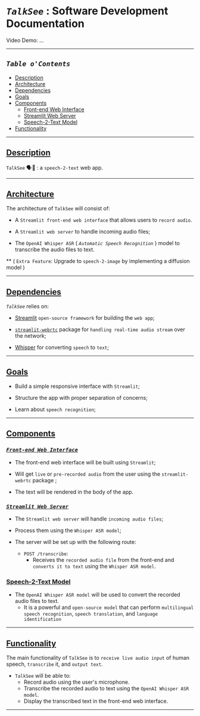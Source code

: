 # _`TalkSee`_ : Software Development Documentation

Video Demo: <URL HERE> ...

___

## _`Table o'Contents`_

- [Description](#description)
- [Architecture](#architecture)
- [Dependencies](#dependencies)
- [Goals](#goals)
- [Components](#components)
  - [Front-end Web Interface](#front-end-web-interface)
  - [Streamlit Web Server](#streamlit-web-server)
  - [Speech-2-Text Model](#speech-2-text-model)
- [Functionality](#functionality)

___

## [Description](#table-ocontents)

`TalkSee` 🗣👀 : a `speech-2-text` web app.

___

## [Architecture](#table-ocontents)

The architecture of `TalkSee` will consist of:

- A `Streamlit front-end web interface` that allows users to `record audio`.

- A `Streamlit web server` to handle incoming audio files;

- The `OpenAI Whisper ASR`  ( _`Automatic Speech Recognition`_ ) model to transcribe the audio files to text.

** ( `Extra Feature`: Upgrade to `speech-2-image` by implementing a diffusion model )

___

## [Dependencies](#table-ocontents)

_`TalkSee`_ relies on:

- [Streamlit](https://streamlit.io/) `open-source framework` for building the `web app`;

- [`streamlit-webrtc`](https://github.com/whitphx/streamlit-webrtc) package for `handling real-time audio stream` over the network;

- [Whisper](https://github.com/openai/whisper) for converting `speech` to `text`;

___

## [Goals](#table-ocontents)

- Build a simple responsive interface with `Streamlit`;

- Structure the app with proper separation of concerns;

- Learn about `speech recognition`;

___

## [Components](#table-ocontents)

### [_`Front-end Web Interface`_](#table-ocontents)

- The front-end web interface will be built using `Streamlit`;

- Will get `live` or `pre-recorded audio` from the user using the `streamlit-webrtc` package ;

- The text will be rendered in the body of the app.

### [_`Streamlit Web Server`_](#table-ocontents)

- The `Streamlit web server` will handle `incoming audio files`;

- Process them using the `Whisper ASR model`;

- The server will be set up with the following route:
  - `POST /transcribe`:
    - Receives the `recorded audio file` from the front-end and `converts it to text` using the `Whisper ASR model`.

### [Speech-2-Text Model](#table-ocontents)

- The `OpenAI Whisper ASR model` will be used to convert the recorded audio files to text.
  - It is a powerful and `open-source model` that can perform `multilingual speech recognition`, `speech translation`, and `language identification`

___

## [Functionality](#table-ocontents)

The main functionality of `TalkSee` is to `receive live audio input` of human speech, `transcribe` it, and `output text`.

- `TalkSee` will be able to:
  - Record audio using the user's microphone.
  - Transcribe the recorded audio to text using the `OpenAI Whisper ASR model`.
  - Display the transcribed text in the front-end web interface.

___